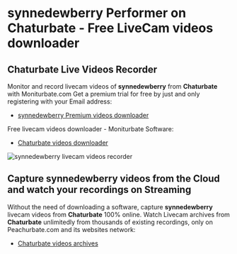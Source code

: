 # synnedewberry Performer on Chaturbate - Free LiveCam videos downloader

## Chaturbate Live Videos Recorder

Monitor and record livecam videos of **synnedewberry** from **Chaturbate** with Moniturbate.com
Get a premium trial for free by just and only registering with your Email address:
* [synnedewberry Premium videos downloader](https://moniturbate.com/request-demo-licence-key.html)

Free livecam videos downloader - Moniturbate Software:
* [Chaturbate videos downloader](https://moniturbate.com/moniturbate-download-software.html)

![synnedewberry livecam videos recorder](https://peachurnet.com/templates/moniturbate-software.png)


## Capture synnedewberry videos from the Cloud and watch your recordings on Streaming

Without the need of downloading a software, capture **synnedewberry** livecam videos from **Chaturbate** 100% online.
Watch Livecam archives from **Chaturbate** unlimitedly from thousands of existing recordings, only on Peachurbate.com and its websites network:
* [Chaturbate videos archives](https://peachurnet.com/)